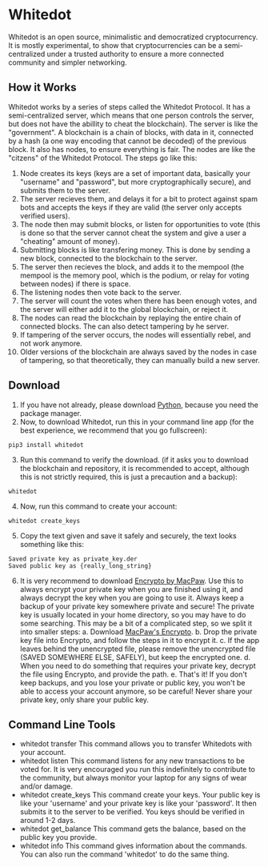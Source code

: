 # Whitedot
Whitedot is an open source, minimalistic and democratized cryptocurrency. It is mostly experimental, to show that cryptocurrencies can be a semi-centralized under a trusted authority to ensure a more connected community and simpler networking.

## How it Works
Whitedot works by a series of steps called the Whitedot Protocol. It has a semi-centralized server, which means that one person controls the server, but does not have the abillity to cheat the blockchain). The server is like the "government". A blockchain is a chain of blocks, with data in it, connected by a hash (a one way encoding that cannot be decoded) of the previous block. It also has nodes, to ensure everything is fair. The nodes are like the "citzens" of the Whitedot Protocol. The steps go like this:
1. Node creates its keys (keys are a set of important data, basically your "username" and "password", but more cryptographically secure), and submits them to the server.
2. The server recieves them, and delays it for a bit to protect against spam bots and accepts the keys if they are valid (the server only accepts verified users).
3. The node then may submit blocks, or listen for opportunities to vote (this is done so that the server cannot cheat the system and give a user a "cheating" amount of money).
4. Submitting blocks is like transfering money. This is done by sending a new block, connected to the blockchain to the server.
5. The server then recieves the block, and adds it to the mempool (the mempool is the memory pool, which is the podium, or relay for voting between nodes) if there is space.
6. The listening nodes then vote back to the server.
7. The server will count the votes when there has been enough votes, and the server will either add it to the global blockchain, or reject it.
8. The nodes can read the blockchain by replaying the entire chain of connected blocks. The can also detect tampering by he server.
9. If tampering of the server occurs, the nodes will essentially rebel, and not work anymore.
10. Older versions of the blockchain are always saved by the nodes in case of tampering, so that theoretically, they can manually build a new server.

## Download
1. If you have not already, please download [Python](https://www.python.org/downloads/), because you need the package manager.
2. Now, to download Whitedot, run this in your command line app (for the best experience, we recommend that you go fullscreen):
```
pip3 install whitedot
```
3. Run this command to verify the download. (if it asks you to download the blockchain and repository, it is recommended to accept, although this is not strictly required, this is just a precaution and a backup):
```
whitedot
```
4. Now, run this command to create your account:
```
whitedot create_keys
```
5. Copy the text given and save it safely and securely, the text looks something like this:
```
Saved private key as private_key.der
Saved public key as {really_long_string}
```
6. It is very recommend to download [Encrypto by MacPaw](https://macpaw.com/encrypto). Use this to always encrypt your private key when you are finished using it, and always decrypt the key when you are going to use it. Always keep a backup of your private key somewhere private and secure! The private key is usually located in your home directory, so you may have to do some searching. This may be a bit of a complicated step, so we split it into smaller steps:
a. Download [MacPaw's Encrypto](https://macpaw.com/encrypto).
b. Drop the private key file into Encrypto, and follow the steps in it to encrypt it.
c. If the app leaves behind the unencrypted file, please remove the unencrypted file (SAVED SOMEWHERE ELSE, SAFELY), but keep the encrypted one.
d. When you need to do something that requires your private key, decrypt the file using Encrypto, and provide the path.
e. That's it! If you don't keep backups, and you lose your private or public key, you won't be able to access your account anymore, so be careful! Never share your private key, only share your public key.

## Command Line Tools
- whitedot transfer
This command allows you to transfer Whitedots with your account.
- whitedot listen
This command listens for any new transactions to be voted for. It is very encouraged you run this indefinitely to contribute to the community, but always monitor your laptop for any signs of wear and/or damage.
- whitedot create_keys
This command create your keys. Your public key is like your 'username' and your private key is like your 'password'. It then submits it to the server to be verified. You keys should be verified in around 1-2 days.
- whitedot get_balance
This command gets the balance, based on the public key you provide.
- whitedot info
This command gives information about the commands. You can also run the command 'whitedot' to do the same thing.
